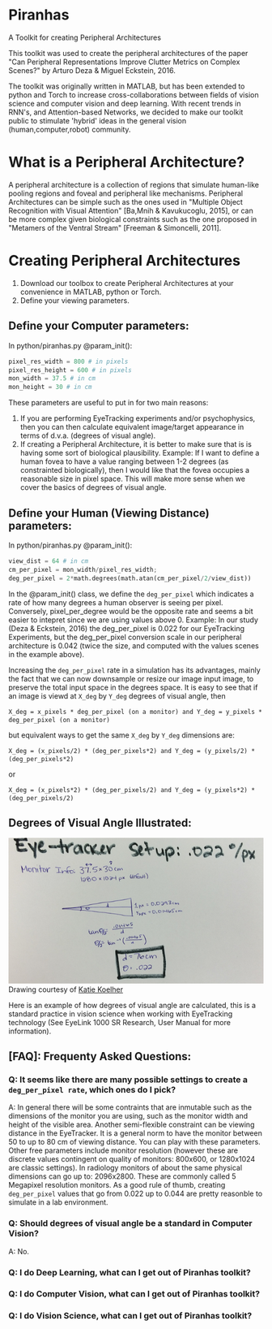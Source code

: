 # Piranhas
A Toolkit for creating Peripheral Architectures

This toolkit was used to create the peripheral architectures of the paper "Can Peripheral Representations Improve Clutter Metrics on Complex Scenes?" by Arturo Deza & Miguel Eckstein, 2016.

The toolkit was originally written in MATLAB, but has been extended to python and Torch to increase cross-collaborations between fields of vision science and computer vision and deep learning. With recent trends in RNN's, and Attention-based Networks, we decided to make our toolkit public to stimulate 'hybrid' ideas in the general vision (human,computer,robot) community.

# What is a Peripheral Architecture?
A peripheral architecture is a collection of regions that simulate human-like pooling regions and foveal and peripheral like mechanisms. Peripheral Architectures can be simple such as the ones used in "Multiple Object Recognition with Visual Attention" [Ba,Mnih & Kavukucoglu, 2015], or can be more complex given biological constraints such as the one proposed in "Metamers of the Ventral Stream" [Freeman & Simoncelli, 2011]. 

# Creating Peripheral Architectures

1) Download our toolbox to create Peripheral Architectures at your convenience in MATLAB, python or Torch.
2) Define your viewing parameters.

## Define your Computer parameters:

In python/piranhas.py @param_init():

```python
pixel_res_width = 800 # in pixels
pixel_res_height = 600 # in pixels
mon_width = 37.5 # in cm
mon_height = 30 # in cm
```

These parameters are useful to put in for two main reasons: 
1. If you are performing EyeTracking experiments and/or psychophysics, then you can then
calculate equivalent image/target appearance in terms of d.v.a. (degrees of visual angle). 
2. If creating a Peripheral Architecture,
it is better to make sure that is is having some sort of biological plausibility. Example: If I want to define a human fovea to have a value ranging between 1-2 degrees (as constrainted biologically), then I would like that the fovea occupies a reasonable size in pixel space. This will make more sense when we cover the basics of degrees of visual angle.

## Define your Human (Viewing Distance) parameters:

In python/piranhas.py @param_init():

```python
view_dist = 64 # in cm
cm_per_pixel = mon_width/pixel_res_width;
deg_per_pixel = 2*math.degrees(math.atan(cm_per_pixel/2/view_dist))
```

In the @param_init() class, we define the `deg_per_pixel` which indicates a rate of how many degrees a human observer is seeing per pixel. Conversely, pixel_per_degree would be the opposite rate and seems a bit easier to intepret since we are using values above 0. Example:
In our study (Deza & Eckstein, 2016) the deg_per_pixel is 0.022 for our EyeTracking Experiments, but the deg_per_pixel conversion scale in 
our peripheral architecture is 0.042 (twice the size, and computed with the values scenes in the example above).

Increasing the `deg_per_pixel` rate in a simulation has its advantages, mainly the fact that we can now downsample or resize our image input image,
to preserve the total input space in the degrees space. It is easy to see that if an image is viewd at `X_deg` by `Y_deg` degrees of visual angle, then 

	X_deg = x_pixels * deg_per_pixel (on a monitor) and Y_deg = y_pixels * deg_per_pixel (on a monitor)

but equivalent ways to get the same `X_deg` by `Y_deg` dimensions are:

	X_deg = (x_pixels/2) * (deg_per_pixels*2) and Y_deg = (y_pixels/2) * (deg_per_pixels*2)

or

	X_deg = (x_pixels*2) * (deg_per_pixels/2) and Y_deg = (y_pixels*2) * (deg_per_pixels/2)

## Degrees of Visual Angle Illustrated:

![EyeTrackerSettings](/images/EyeTrackerSettings.jpg)
Drawing courtesy of [Katie Koelher](https://koehler.moonfruit.com/home)

Here is an example of how degrees of visual angle are calculated, this is a standard practice in vision science when working with EyeTracking technology (See EyeLink 1000 SR Research, User Manual for more information).

## [FAQ]: Frequenty Asked Questions:

### Q: It seems like there are many possible settings to create a `deg_per_pixel rate`, which ones do I pick?

A: In general there will be some contraints that are inmutable such as the dimensions of the monitor you are using, such as the monitor width and height of the visible area. Another semi-flexible constraint can be viewing distance in the EyeTracker. It is a general norm to have the monitor between 50 to up to 80 cm of viewing distance. You can play with these parameters. Other free parameters include monitor resolution (however these are discrete values contingent on quality of monitors: 800x600, or 1280x1024 are classic settings). In radiology monitors of about
the same physical dimensions can go up to: 2096x2800. These are commonly called 5 Megapixel resolution monitors. As a good rule of thumb, creating
`deg_per_pixel` values that go from 0.022 up to 0.044 are pretty reasonble to simulate in a lab environment.

### Q: Should degrees of visual angle be a standard in Computer Vision?

A: No.

### Q: I do Deep Learning, what can I get out of Piranhas toolkit?

### Q: I do Computer Vision, what can I get out of Piranhas toolkit?

### Q: I do Vision Science, what can I get out of Piranhas toolkit?




